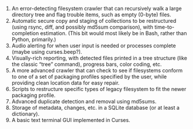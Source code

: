 1.	An error-detecting filesystem crawler that can recursively walk a large directory tree and flag trouble items, such as empty (0-byte) files.
2.	Automatic secure copy and staging of collections to be restructured (using rsync, diff, and possibly md5sum comparison), with time-to-completion estimation. (This bit would most likely be in Bash, rather than Python, primarily.)
3.	Audio alerting for when user input is needed or processes complete (maybe using curses.beep?).
4.	Visually-rich reporting, with detected files printed in a tree structure (like the classic “tree” command), progress bars, color coding, etc.
5.	A more advanced crawler that can check to see if filesystems conform to one of a set of packaging profiles specified by the user, while providing clean location data for easy repair.
6.	Scripts to restructure specific types of legacy filesystem to fit the newer packaging profile.
7.	Advanced duplicate detection and removal using md5sums.
8.	Storage of metadata, changes, etc. in a SQLite database (or at least a dictionary).
9.	A basic text terminal GUI implemented in Curses.
